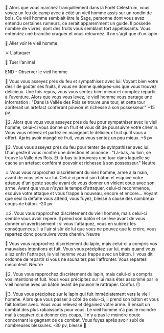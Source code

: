 🌳 Alors que vous marchez tranquillement dans la Forêt Célestrum, vous voyez un feu de camp avec à côté un vieil homme assis sur un rondin de bois. Ce vieil homme semblait être le Sage, personne dont vous avez entendu certaines rumeurs, ce serait apparemment un guide. Il possède nombre de vivres, dont des fruits vous semblant fort appétissants. Vous entendez une branche craquer et vous retournez. Il ne s'agit que d'un lapin.

🤝 Aller voir le vieil homme

⚔️ L'attaquer

🔪 Tuer l'animal

END - Observer le vieil homme

🤝
Vous vous asseyez près du feu et sympathisez avec lui. Voyant bien votre désir de goûter ses fruits, il vous en donne quelques-uns que vous trouvez délicieux. Une fois repus, vous vous sentez bien mieux et comptez repartir à l'aventure. Alors que vous vous levez, le vieil homme vous partage une information : "Dans la Vallée des Rois se trouve une tour, et cette tour abriterait un artefact conférant pouvoir et richesse à son possesseur."
+15 pv

🤝2.
Alors que vous vous asseyez près du feu pour sympathiser avec le vieil homme, celui-ci vous donne un fruit et vous dit de poursuivre votre chemin. Vous vous relevez et partez en mangeant le délicieux fruit qu'il vous a offert. Après avoir mangé ce fruit, vous vous sentez un peu mieux.
+5 pv

🤝3.
Vous vous asseyez près du feu pour tenter de sympathiser avec lui. D'un geste il vous montre une direction et annonce : "Là-bas, au loin, se trouve la Valle des Rois. Et là-bas tu trouveras une tour dans laquelle se cache un artefact conférant pouvoir et richesse à son possesseur."
Neutre

⚔️
Vous vous rapprochez discrètement du vieil homme, arme à la main, avant de vous jeter sur lui. Celui-ci prend son bâton et esquive votre attaque d'un geste souple avant de vous donner un violent coup avec son arme. Avant que vous n'ayez le temps d'attaquer, celui-ci recommence, esquive votre attaque et vous frappe à nouveau, encore et encore... Voyant que seul la défaite vous attend, vous fuyez, blessé à cause des nombreux coups de bâton.
-20 pv

⚔️2.
Vous vous rapprochez discrètement du vieil homme, mais celui-ci semble vous avoir reperé. Il prend son batôn et se lève avant de vous donner un avertissement : si vous l'attaquez, vous en subirez les conséquences. Il a l'air si sûr de lui que vous ne pouvez que le croire, vous repartez donc poursuivre votre chemin.
Neutre

🔪
Vous vous rapprochez discrètement du lapin, mais celui-ci a compris vos mauvaises intentions et fuit. Vous vous précipitez sur lui, mais quand vous allez enfin l'attraper, le viel homme vous frappe avec un bâton. Il vous dit ordonne de repartir si vous ne souhaitez pas l'affronter. Vous repartez mécontent.
Neutre

🔪2.
Vous vous rapprochez discrètement du lapin, mais celui-ci a compris vos intentions et fuit. Vous vous précipitez sur lui mais êtes assommé par le vieil homme avec un bâton avant de pouvoir le rattraper.
Confus 😖

🔪3.
Vous vous précipitez sur le lapin qui fuit immédiatement vers le vieil homme. Alors que vous passer à côté de celui-ci, il prend son bâton et vous fait tomber avec. Vous vous relevez et dégainez votre arme. S'ensuit un combat des plus rabaissants pour vous. Le vieil homme n'a pas le moindre mal à esquiver et à donner des coups, il n'y a pas le moindre doute concernant le gagnant de ce combat. Vous fuyez après avoir subi de nombreuses blessures.
-30 pv, blessé 🤕
